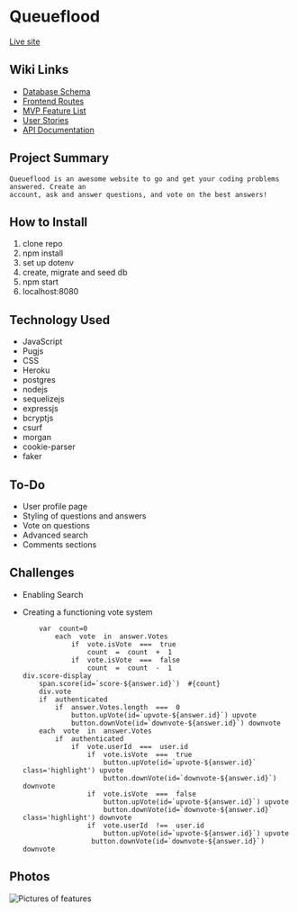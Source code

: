 # Queueflood
[Live site](https://queue-flood.herokuapp.com/)
## Wiki Links
 - [Database Schema](https://github.com/lucianjones/Team-Tianwen/wiki/Database-Schema)
 - [Frontend Routes](https://github.com/lucianjones/Team-Tianwen/wiki/Frontend-Routes)
 - [MVP Feature List](https://github.com/lucianjones/Team-Tianwen/wiki/MVP-Feature-List)
 - [User Stories](https://github.com/lucianjones/Team-Tianwen/wiki/User-Stories)
 - [API Documentation](https://github.com/lucianjones/Team-Tianwen/wiki/API-Documentation)

## Project Summary
	Queueflood is an awesome website to go and get your coding problems answered. Create an
	account, ask and answer questions, and vote on the best answers!
## How to Install

 1. clone repo
 2. npm install
 3. set up dotenv
 4. create, migrate and seed db
 5. npm start
 6. localhost:8080

## Technology Used

 - JavaScript
 - Pugjs
 - CSS
 - Heroku
 - postgres
 - nodejs
 - sequelizejs
 - expressjs
 - bcryptjs
 - csurf
 - morgan
 - cookie-parser
 - faker
## To-Do
 - User profile page
 - Styling of questions and answers
 - Vote on questions
 - Advanced search
 - Comments sections
 ## Challenges
 
 - Enabling Search
 - Creating a functioning vote system
 

    ```div.score-container
        var  count=0
    	    each  vote  in  answer.Votes
    		    if  vote.isVote  ===  true
    			    count  =  count  +  1
    		    if  vote.isVote  ===  false
    			    count  =  count  -  1
    div.score-display
        span.score(id=`score-${answer.id}`)  #{count}
        div.vote
        if  authenticated
    	    if  answer.Votes.length  ===  0
    		    button.upVote(id=`upvote-${answer.id}`) upvote
    		    button.downVote(id=`downvote-${answer.id}`) downvote
        each  vote  in  answer.Votes
    	    if  authenticated
    		    if  vote.userId  ===  user.id
    			    if  vote.isVote  ===  true
    				    button.upVote(id=`upvote-${answer.id}`  class='highlight') upvote
    				    button.downVote(id=`downvote-${answer.id}`) downvote
    			    if  vote.isVote  ===  false
    				    button.upVote(id=`upvote-${answer.id}`) upvote
    				    button.downVote(id=`downvote-${answer.id}`  class='highlight') downvote
    			    if  vote.userId  !==  user.id
    				    button.upVote(id=`upvote-${answer.id}`) upvote
    				 button.downVote(id=`downvote-${answer.id}`) downvote

## Photos
![Pictures of features](https://imgur.com/a/Ho4X0tJ)

